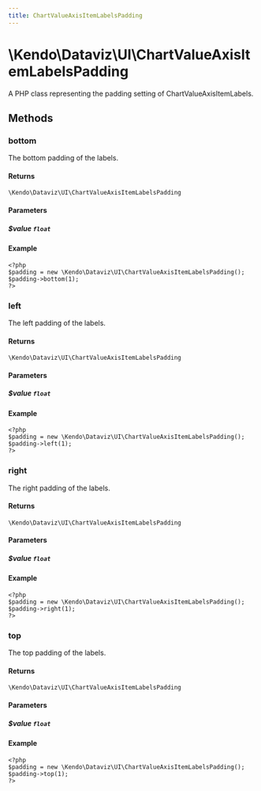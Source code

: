 ```yaml
---
title: ChartValueAxisItemLabelsPadding
---
```


# \Kendo\Dataviz\UI\ChartValueAxisItemLabelsPadding

A PHP class representing the padding setting of ChartValueAxisItemLabels.


## Methods

### bottom
The bottom padding of the labels.

#### Returns
`\Kendo\Dataviz\UI\ChartValueAxisItemLabelsPadding`

#### Parameters

##### $value `float`



#### Example 
    <?php
    $padding = new \Kendo\Dataviz\UI\ChartValueAxisItemLabelsPadding();
    $padding->bottom(1);
    ?>

### left
The left padding of the labels.

#### Returns
`\Kendo\Dataviz\UI\ChartValueAxisItemLabelsPadding`

#### Parameters

##### $value `float`



#### Example 
    <?php
    $padding = new \Kendo\Dataviz\UI\ChartValueAxisItemLabelsPadding();
    $padding->left(1);
    ?>

### right
The right padding of the labels.

#### Returns
`\Kendo\Dataviz\UI\ChartValueAxisItemLabelsPadding`

#### Parameters

##### $value `float`



#### Example 
    <?php
    $padding = new \Kendo\Dataviz\UI\ChartValueAxisItemLabelsPadding();
    $padding->right(1);
    ?>

### top
The top padding of the labels.

#### Returns
`\Kendo\Dataviz\UI\ChartValueAxisItemLabelsPadding`

#### Parameters

##### $value `float`



#### Example 
    <?php
    $padding = new \Kendo\Dataviz\UI\ChartValueAxisItemLabelsPadding();
    $padding->top(1);
    ?>

